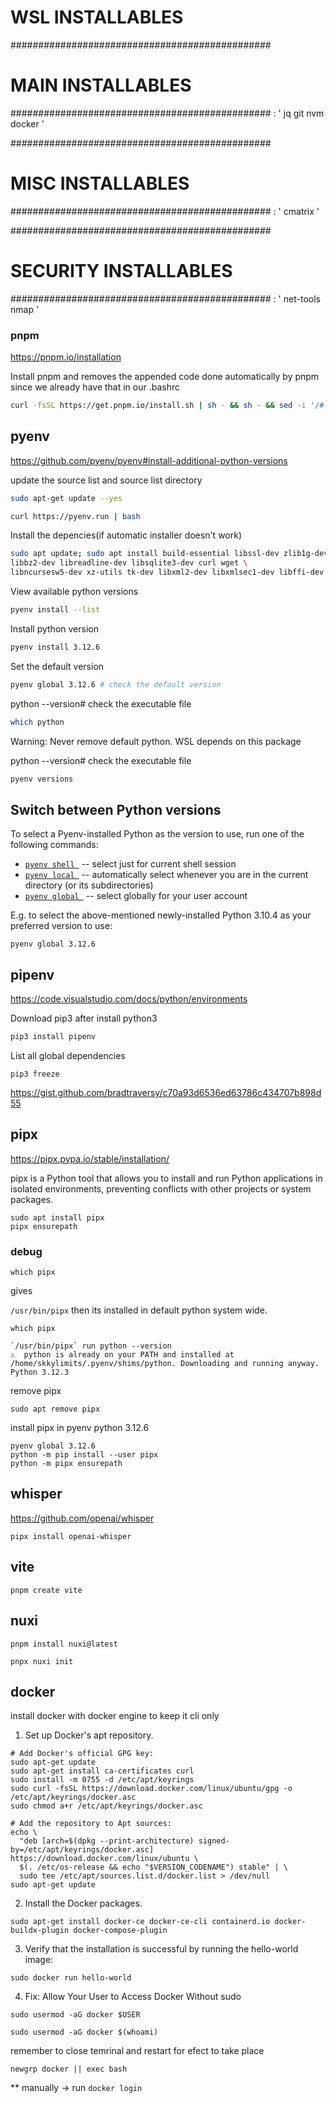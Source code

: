 # WSL INSTALLABLES

###############################################
#              MAIN INSTALLABLES              #
###############################################
: '
jq
git
nvm
docker
'

###############################################
#               MISC INSTALLABLES             #
###############################################
: '
cmatrix
'

###############################################
#             SECURITY INSTALLABLES           #
###############################################
: '
net-tools
nmap
'


### pnpm

https://pnpm.io/installation

Install pnpm and removes the appended code done automatically by pnpm since we already have that in our .bashrc
```sh
curl -fsSL https://get.pnpm.io/install.sh | sh - && sh - && sed -i '/# pnpm/,/# pnpm end/d' ~/.bashrc && sed -i '/^$/d;${/^$/d;}' ~/.bashrc

```

## pyenv

https://github.com/pyenv/pyenv#install-additional-python-versions

update the source list and source list directory

```bash
sudo apt-get update --yes
```

```bash
curl https://pyenv.run | bash
```
Install the depencies(if automatic installer doesn't work)

```bash
sudo apt update; sudo apt install build-essential libssl-dev zlib1g-dev \
libbz2-dev libreadline-dev libsqlite3-dev curl wget \
libncursesw5-dev xz-utils tk-dev libxml2-dev libxmlsec1-dev libffi-dev liblzma-dev
```

View available python versions

```bash
pyenv install --list
```

Install python version

```bash
pyenv install 3.12.6
```

Set the default version

```bash
pyenv global 3.12.6 # check the default version
```

python --version# check the executable file
```bash
which python
```

Warning: Never remove default python. WSL depends on this package

python --version# check the executable file
```bash
pyenv versions
```



## Switch between Python versions

To select a Pyenv-installed Python as the version to use, run one of the following commands:

- [`pyenv shell `](https://github.com/pyenv/pyenv/blob/master/COMMANDS.md#pyenv-shell) -- select just for current shell session
- [`pyenv local `](https://github.com/pyenv/pyenv/blob/master/COMMANDS.md#pyenv-local) -- automatically select whenever you are in the current directory (or its subdirectories)
- [`pyenv global `](https://github.com/pyenv/pyenv/blob/master/COMMANDS.md#pyenv-shell) -- select globally for your user account

E.g. to select the above-mentioned newly-installed Python 3.10.4 as your preferred version to use:

```
pyenv global 3.12.6
```



## pipenv

https://code.visualstudio.com/docs/python/environments

Download pip3 after install python3

```bash
pip3 install pipenv
```

List all global dependencies

```
pip3 freeze
```

https://gist.github.com/bradtraversy/c70a93d6536ed63786c434707b898d55


## pipx
https://pipx.pypa.io/stable/installation/

pipx is a Python tool that allows you to install and run Python applications in isolated environments, preventing conflicts with other projects or system packages.

```
sudo apt install pipx
pipx ensurepath
```

### debug

```
which pipx
```
gives 

`/usr/bin/pipx` then its installed in default python system wide.

```
which pipx
```
```
`/usr/bin/pipx` run python --version
⚠️  python is already on your PATH and installed at /home/skkylimits/.pyenv/shims/python. Downloading and running anyway.
Python 3.12.3
```

remove pipx
```
sudo apt remove pipx
```

install pipx in pyenv python 3.12.6
```
pyenv global 3.12.6
python -m pip install --user pipx
python -m pipx ensurepath
```

## whisper

https://github.com/openai/whisper

```
pipx install openai-whisper
```

## vite

```
pnpm create vite
```

## nuxi

```
pnpm install nuxi@latest

```

```
pnpx nuxi init
```

## docker

install docker with docker engine to keep it cli only

1. Set up Docker's apt repository.
```
# Add Docker's official GPG key:
sudo apt-get update
sudo apt-get install ca-certificates curl
sudo install -m 0755 -d /etc/apt/keyrings
sudo curl -fsSL https://download.docker.com/linux/ubuntu/gpg -o /etc/apt/keyrings/docker.asc
sudo chmod a+r /etc/apt/keyrings/docker.asc

# Add the repository to Apt sources:
echo \
  "deb [arch=$(dpkg --print-architecture) signed-by=/etc/apt/keyrings/docker.asc] https://download.docker.com/linux/ubuntu \
  $(. /etc/os-release && echo "$VERSION_CODENAME") stable" | \
  sudo tee /etc/apt/sources.list.d/docker.list > /dev/null
sudo apt-get update
```

2. Install the Docker packages.
```
sudo apt-get install docker-ce docker-ce-cli containerd.io docker-buildx-plugin docker-compose-plugin
```

3. Verify that the installation is successful by running the hello-world image:
```
sudo docker run hello-world
```

4. Fix: Allow Your User to Access Docker Without sudo
```
sudo usermod -aG docker $USER
```

```
sudo usermod -aG docker $(whoami)
```

remember to close temrinal and restart for efect to take place

```
newgrp docker || exec bash
```

** manually -> run `docker login`
